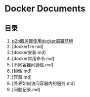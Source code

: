 # Docker Documents

## 目录

1. [p2p服务器使用docker部署环境](https://github.com/p2ptest/docker-p2p-servertest/blob/master/p2p%E6%9C%8D%E5%8A%A1%E5%99%A8%E4%BD%BF%E7%94%A8docker%E9%83%A8%E7%BD%B2%E7%8E%AF%E5%A2%83.md)
2. [dockerfile.md]
3. [docker安装.md]
4. [docker常用命令.md]
5. [不同容器间通信.md]
6. [镜像.md]
7. [容器.md]
8. [外界如何访问容器内的服务.md]
9. [问题记录.md]
